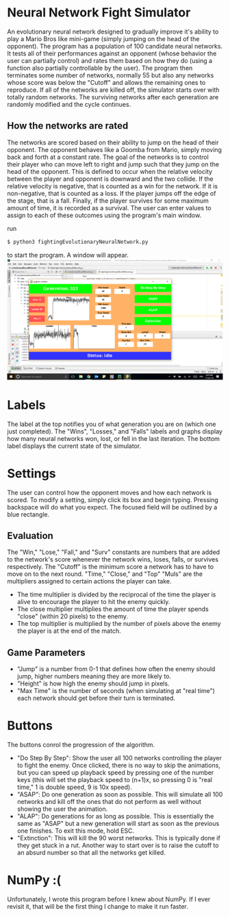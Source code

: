 # Neural Network Fight Simulator
An evolutionary neural network designed to gradually improve it's ability to play a Mario Bros like mini-game (simply jumping on the head of the opponent). The program has a population of 100 candidate neural networks. It tests all of their performances against an opponent (whose behavior the user can partially control) and rates them based on how they do (using a function also partially controllable by the user). The program then terminates some number of networks, normally 55 but also any networks whose score was below the "Cutoff" and allows the remaining ones to reproduce. If all of the networks are killed off, the simulator starts over with totally random networks. The surviving networks after each generation are randomly modified and the cycle continues.

## How the networks are rated
The networks are scored based on their ability to jump on the head of their opponent. The opponent behaves like a Goomba from Mario, simply moving back and forth at a constant rate. The goal of the networks is to control their player who can move left to right and jump such that they jump on the head of the opponent. This is defined to occur when the relative velocity between the player and opponent is downward and the two collide. If the relative velocity is negative, that is counted as a win for the network. If it is non-negative, that is counted as a loss. If the player jumps off the edge of the stage, that is a fall. Finally, if the player survives for some maximum amount of time, it is recorded as a survival. The user can enter values to assign to each of these outcomes using the program's main window.

run 
```sh
$ python3 fightingEvolutionaryNeuralNetwork.py
```
to start the program. A window will appear.
![alt Startup window](https://github.com/patricknaughton01/nn-fight-simulator/blob/master/pretty%20good%20settings.png?raw=true "Startup window")

# Labels
The label at the top notifies you of what generation you are on (which one just completed). The "Wins", "Losses," and "Falls" labels and graphs display how many neural networks won, lost, or fell in the last iteration. The bottom label displays the current state of the simulator.

# Settings
The user can control how the opponent moves and how each network is scored. To modify a setting, simply click its box and begin typing. Pressing backspace will do what you expect. The focused field will be outlined by a blue rectangle.
## Evaluation
The "Win," "Lose," "Fall," and "Surv" constants are numbers that are added to the network's score whenever the network wins, loses, falls, or survives respectively. The "Cutoff" is the minimum score a network has to have to move on to the next round.
"Time," "Close," and "Top" "Muls" are the multipliers assigned to certain actions the player can take. 
- The time multiplier is divided by the reciprocal of the time the player is alive to encourage the player to hit the enemy quickly. 
- The close multiplier multiplies the amount of time the player spends "close" (within 20 pixels) to the enemy. 
- The top multiplier is multiplied by the number of pixels above the enemy the player is at the end of the match.
## Game Parameters
- "Jump" is a number from 0-1 that defines how often the enemy should jump, higher numbers meaning they are more likely to.
- "Height" is how high the enemy should jump in pixels.
- "Max Time" is the number of seconds (when simulating at "real time") each network should get before their turn is terminated.

# Buttons
The buttons conrol the progression of the algorithm.
- "Do Step By Step": Show the user all 100 networks controlling the player to fight the enemy. Once clicked, there is no way to skip the animations, but you can speed up playback speed by pressing one of the number keys (this will set the playback speed to (n+1)x, so pressing 0 is "real time," 1 is double speed, 9 is 10x speed).
- "ASAP": Do one generation as soon as possible. This will simulate all 100 networks and kill off the ones that do not perform as well without showing the user the animation.
- "ALAP": Do generations for as long as possible. This is essentially the same as "ASAP" but a new generation will start as soon as the previous one finishes. To exit this mode, hold ESC.
- "Extinction": This will kill the 90 worst networks. This is typically done if they get stuck in a rut. Another way to start over is to raise the cutoff to an absurd number so that all the networks get killed.

# NumPy :(
Unfortunately, I wrote this program before I knew about NumPy. If I ever revisit it, that will be the first thing I change to make it run faster.
